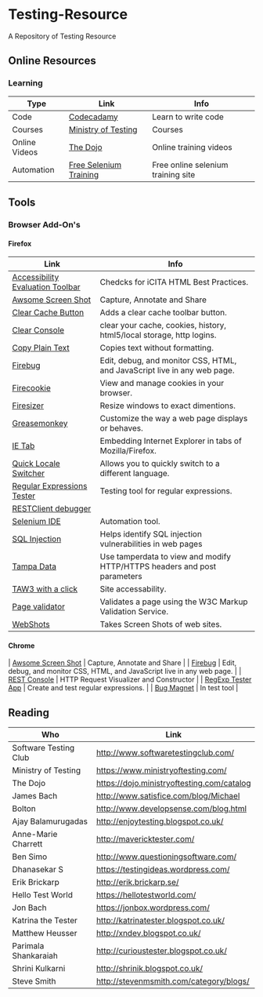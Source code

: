 # Testing-Resource
A Repository of Testing Resource 

## Online Resources
### Learning
| Type | Link | Info |
| --- | --- | --- |
| Code | [Codecadamy](http://www.codecademy.com/) | Learn to write code |
| Courses | [Ministry of Testing](http://www.ministryoftesting.com/) | Courses |
| Online Videos | [The Dojo](https://dojo.ministryoftesting.com/) | Online training videos |
| Automation | [Free Selenium Training](http://www.seleniumtests.com/p/free-selenium-training.html) | Free online selenium training site |

## Tools
### Browser Add-On's
#### Firefox
| Link | Info |
| --- | --- |
| [Accessibility Evaluation Toolbar](https://addons.mozilla.org/en-US/firefox/addon/5809) | Chedcks for iCITA HTML Best Practices. |
| [Awsome Screen Shot](http://awesomescreenshot.com/) | Capture, Annotate and Share |
| [Clear Cache Button](https://addons.mozilla.org/en-US/firefox/addon/clear-cache-button/) | Adds a clear cache toolbar button. |
| [Clear Console](https://addons.mozilla.org/en-us/firefox/addon/clear-console/) | clear your cache, cookies, history, html5/local storage, http logins. |
| [Copy Plain Text](https://addons.mozilla.org/en-US/firefox/addon/copy-plain-text/) | Copies text without formatting. |
| [Firebug](https://addons.mozilla.org/en-US/firefox/addon/firebug/) | Edit, debug, and monitor CSS, HTML, and JavaScript live in any web page. |
| [Firecookie](https://addons.mozilla.org/en-US/firefox/addon/firecookie/) | View and manage cookies in your browser. |
| [Firesizer](https://addons.mozilla.org/en-US/firefox/addon/firesizer/) | Resize windows to exact dimentions. |
| [Greasemonkey](https://addons.mozilla.org/en-US/firefox/addon/greasemonkey/) | Customize the way a web page displays or behaves. |
| [IE Tab](https://addons.mozilla.org/en-US/firefox/addon/ie-tab/) | Embedding Internet Explorer in tabs of Mozilla/Firefox. |
| [Quick Locale Switcher](https://addons.mozilla.org/en-US/firefox/addon/quick-locale-switcher/) | Allows you to quickly switch to a different language. |
| [Regular Expressions Tester](https://addons.mozilla.org/en-US/firefox/addon/rext/) | Testing tool for regular expressions. |
| [RESTClient debugger](https://addons.mozilla.org/en-US/firefox/addon/restclient/) | |
| [Selenium IDE](https://addons.mozilla.org/en-US/firefox/addon/selenium-ide/) | Automation tool. |
| [SQL Injection](https://addons.mozilla.org/en-US/firefox/addon/sql-injection/) | Helps identify SQL injection vulnerabilities in web pages |
| [Tampa Data](https://addons.mozilla.org/en-US/firefox/addon/tamper-data/) | Use tamperdata to view and modify HTTP/HTTPS headers and post parameters |
| [TAW3 with a click](https://addons.mozilla.org/en-US/firefox/addon/taw3-with-a-click/) | Site accessability. |
| [Page validator](https://addons.mozilla.org/en-US/firefox/addon/page-validator/) | Validates a page using the W3C Markup Validation Service. |
| [WebShots](https://addons.mozilla.org/en-US/firefox/addon/webshots/) | Takes Screen Shots of web sites. |

#### Chrome
| [Awsome Screen Shot](http://awesomescreenshot.com/) | Capture, Annotate and Share |
| [Firebug](http://getfirebug.com/releases/lite/chrome/) | Edit, debug, and monitor CSS, HTML, and JavaScript live in any web page. |
| [REST Console](https://chrome.google.com/webstore/detail/rest-console/cokgbflfommojglbmbpenpphppikmonn) | HTTP Request Visualizer and Constructor |
| [RegExp Tester App](https://chrome.google.com/webstore/detail/regexp-tester-app/cmmblmkfaijaadfjapjddbeaoffeccib) | Create and test regular expressions. |
| [Bug Magnet](https://bugmagnet.org/) | In test tool |

## Reading
| Who | Link |
| --- | --- |
| Software Testing Club | http://www.softwaretestingclub.com/ |
| Ministry of Testing | https://www.ministryoftesting.com/ |
| The Dojo | https://dojo.ministryoftesting.com/catalog |
| James Bach | http://www.satisfice.com/blog/Michael | 
| Bolton | http://www.developsense.com/blog.html |
| Ajay Balamurugadas | http://enjoytesting.blogspot.co.uk/ |
| Anne-Marie Charrett | http://mavericktester.com/ |
| Ben Simo | http://www.questioningsoftware.com/ |
| Dhanasekar S | https://testingideas.wordpress.com/ |
| Erik Brickarp | http://erik.brickarp.se/ |
| Hello Test World | https://hellotestworld.com/ |
| Jon Bach | https://jonbox.wordpress.com/ |
| Katrina the Tester | http://katrinatester.blogspot.co.uk/ |
| Matthew Heusser | http://xndev.blogspot.co.uk/ |
| Parimala Shankaraiah | http://curioustester.blogspot.co.uk/ |
| Shrini Kulkarni | http://shrinik.blogspot.co.uk/ |
| Steve Smith | http://stevenmsmith.com/category/blogs/ |
